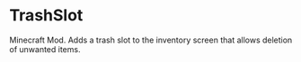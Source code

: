 # TrashSlot
Minecraft Mod. Adds a trash slot to the inventory screen that allows deletion of unwanted items.
